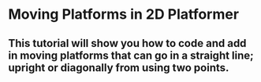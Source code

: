 # Moving Platforms in 2D Platformer
## This tutorial will show you how to code and add in moving platforms that can go in a straight line; upright or diagonally from using two points. 
